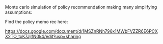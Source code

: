 Monte carlo simulation of policy recommendation making many simplifying assumptions:

Find the policy memo rec here:

https://docs.google.com/document/d/1MSZnRNh796x1MWbFVZZR6E6PCXX2TO_txK7JjlfN0k4/edit?usp=sharing
